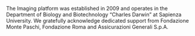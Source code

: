 The Imaging platform was established in 2009 and operates in the Department of Biology and Biotechnology “Charles Darwin” at Sapienza University. We gratefully acknowledge dedicated support from Fondazione Monte Paschi, Fondazione Roma and Assicurazioni Generali S.p.A.
